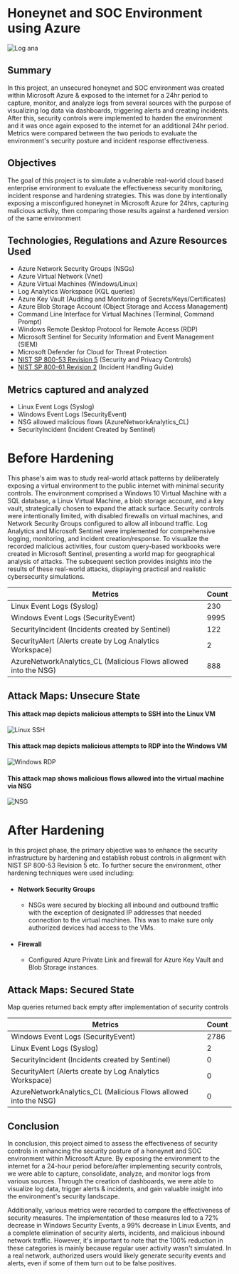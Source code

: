 # Honeynet and SOC Environment using Azure

![Log ana](https://github.com/emeka789/SiemLab/assets/99328320/5e785f6b-fa0e-4a5e-be95-69e9777b7299)

## Summary

In this project, an unsecured honeynet and SOC environment was created within Microsoft Azure & exposed to the internet for a 24hr period to capture, monitor, and analyze logs from several sources with the purpose of visualizing log data via dashboards, triggering alerts and creating incidents. After this, security controls were implemented to harden the environment and it was once again exposed to the internet for an additional 24hr period. Metrics were compared between the two periods to evaluate the environment's security posture and incident response effectiveness.

## Objectives 

The goal of this project is to simulate a vulnerable real-world cloud based enterprise environment to evaluate the effectiveness security monitoring, incident response and hardening strategies. This was done by intentionally exposing a misconfigured honeynet in Microsoft Azure for 24hrs, capturing malicious activity, then comparing those results against a hardened version of the same environment

## Technologies, Regulations and Azure Resources Used
- Azure Network Security Groups (NSGs)
- Azure Virtual Network (Vnet)
- Azure Virtual Machines (Windows/Linux)
- Log Analytics Workspace (KQL queries)
- Azure Key Vault (Auditing and Monitoring of Secrets/Keys/Certificates) 
- Azure Blob Storage Account (Object Storage and Access Management)
- Command Line Interface for Virtual Machines (Terminal, Command Prompt)
- Windows Remote Desktop Protocol for Remote Access (RDP)
- Microsoft Sentinel for Security Information and Event Management (SIEM)
- Microsoft Defender for Cloud for Threat Protection
- [NIST SP 800-53 Revision 5](https://csrc.nist.gov/pubs/sp/800/53/r5/upd1/final)  (Security and Privacy Controls)
- [NIST SP 800-61 Revision 2](https://www.nist.gov/privacy-framework/nist-sp-800-61) (Incident Handling Guide)


## Metrics captured and analyzed

- Linux Event Logs (Syslog)
- Windows Event Logs (SecurityEvent)
- NSG allowed malicious flows (AzureNetworkAnalytics_CL)
- SecurityIncident (Incident Created by Sentinel)


# Before Hardening

This phase's aim was to study real-world attack patterns by deliberately exposing a virtual environment to the public internet with minimal security controls. The environment comprised a Windows 10 Virtual Machine with a SQL database, a Linux Virtual Machine, a blob storage account, and a key vault, strategically chosen to expand the attack surface. Security controls were intentionally limited, with disabled firewalls on virtual machines, and Network Security Groups configured to allow all inbound traffic. Log Analytics and Microsoft Sentinel were implemented for comprehensive logging, monitoring, and incident creation/response. To visualize the recorded malicious activities, four custom query-based workbooks were created in Microsoft Sentinel, presenting a world map for geographical analysis of attacks. The subsequent section provides insights into the results of these real-world attacks, displaying practical and realistic cybersecurity simulations.

| Metrics  | Count |
| ------------- | ------------- |
| Linux Event Logs (Syslog)  |  230 |
| Windows Event Logs (SecurityEvent)  | 9995  |
| SecurityIncident (Incidents created by Sentinel) |  122 |
| SecurityAlert (Alerts create by Log Analytics Workspace)  | 2  |
| AzureNetworkAnalytics_CL (Malicious Flows allowed into the NSG)  | 888  |


## Attack Maps: Unsecure State

#### This attack map depicts malicious attempts to SSH into the Linux VM
![Linux SSH](https://github.com/emeka789/emeka789/assets/99328320/15323529-2c39-457c-9bc5-39d00deb1c1d)

#### This attack map depicts malicious attempts to RDP into the Windows VM
![Windows RDP](https://github.com/emeka789/emeka789/assets/99328320/5c4683eb-2e66-4ccb-ad25-4fc4922491b0)

#### This attack map shows malicious flows allowed into the virtual machine via NSG
![NSG](https://github.com/emeka789/emeka789/assets/99328320/ce49c11a-78a6-41be-9fad-be8bb0524ebc)

# After Hardening
In this project phase, the primary objective was to enhance the security infrastructure by hardening and establish robust controls in alignment with NIST SP 800-53 Revision 5 etc.
To further secure the environment, other hardening techniques were used including:
- #### Network Security Groups
  - NSGs were secured by blocking all inbound and outbound traffic with the exception of designated IP addresses that needed connection to the virtual machines. This was to make sure only authorized devices had access to the VMs.
- #### Firewall
  - Configured Azure Private Link and firewall for Azure Key Vault and Blob Storage instances. 
## Attack Maps: Secured State
  Map queries returned back empty after implementation of security controls
  
| Metrics  | Count |
| ------------- | ------------- |
| Windows Event Logs (SecurityEvent)  |  2786 |
| Linux Event Logs (Syslog)  | 2  |
| SecurityIncident (Incidents created by Sentinel) |  0 |
| SecurityAlert (Alerts create by Log Analytics Workspace)  | 0  |
| AzureNetworkAnalytics_CL (Malicious Flows allowed into the NSG)  | 0  |  

## Conclusion
In conclusion, this project aimed to assess the effectiveness of security controls in enhancing the security posture of a honeynet and SOC environment within Microsoft Azure. By exposing the environment to the internet for a 24-hour period before/after implementing security controls, we were able to capture, consolidate, analyze, and monitor logs from various sources. Through the creation of dashboards, we were able to visualize log data, trigger alerts & incidents, and gain valuable insight into the environment's security landscape. 

Additionally, various metrics were recorded to compare the effectiveness of security measures. The implementation of these measures led to a 72% decrease in Windows Security Events, a 99% decrease in Linux Events, and a complete elimination of security alerts, incidents, and malicious inbound network traffic. However, it's important to note that the 100% reduction in these categories is mainly because regular user activity wasn't simulated. In a real network, authorized users would likely generate security events and alerts, even if some of them turn out to be false positives.



